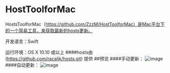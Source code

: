 # HostToolforMac
HostsToolforMac（https://github.com/ZzzM/HostToolforMac）是Mac平台下的一个简易工具，来获取最新的hosts更新。

开发语言：Swift

运行环境：OS X 10.10 或以上
####hosts由 (https://github.com/racaljk/hosts.git) 提供
##预览
####手动更新：
![image](https://github.com/ZzzM/hosts/blob/master/hosts_tools/HostsToolforMac/Preview/manual.gif)
####自动更新：
![image](https://github.com/ZzzM/hosts/blob/master/hosts_tools/HostsToolforMac/Preview/automatic.gif)

